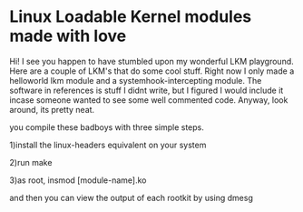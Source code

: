 Linux Loadable Kernel modules made with love
=======================

Hi! I see you happen to have stumbled upon my wonderful LKM playground. Here are a couple of LKM's that do some cool stuff. Right now I only made a helloworld lkm module and a systemhook-intercepting module. The software in references is stuff I didnt write, but I figured I would include it incase someone wanted to see some well commented code. Anyway, look around, its pretty neat.

you compile these badboys with three simple steps.

1)install the linux-headers equivalent on your system

2)run make

3)as root, insmod [module-name].ko


and then you can view the output of each rootkit by using dmesg

